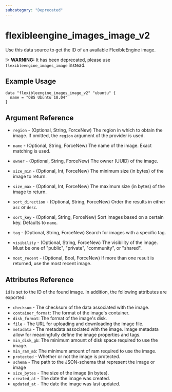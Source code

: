 ```yaml
---
subcategory: "Deprecated"
---
```


# flexibleengine_images_image_v2

Use this data source to get the ID of an available FlexibleEngine image.

!> **WARNING:** It has been deprecated, please use `flexibleengine_images_image` instead.

## Example Usage

```hcl
data "flexibleengine_images_image_v2" "ubuntu" {
  name = "OBS Ubuntu 18.04"
}
```

## Argument Reference

* `region` - (Optional, String, ForceNew) The region in which to obtain the image.
    If omitted, the `region` argument of the provider is used.

* `name` - (Optional, String, ForceNew) The name of the image. Exact matching is used.

* `owner` - (Optional, String, ForceNew) The owner (UUID) of the image.

* `size_min` - (Optional, Int, ForceNew) The minimum size (in bytes) of the image to return.

* `size_max` - (Optional, Int, ForceNew) The maximum size (in bytes) of the image to return.

* `sort_direction` - (Optional, String, ForceNew) Order the results in either `asc` or `desc`.

* `sort_key` - (Optional, String, ForceNew) Sort images based on a certain key. Defaults to `name`.

* `tag` - (Optional, String, ForceNew) Search for images with a specific tag.

* `visibility` - (Optional, String, ForceNew) The visibility of the image. Must be one of
   "public", "private", "community", or "shared".

* `most_recent` - (Optional, Bool, ForceNew) If more than one result is returned, use the most
  recent image.

## Attributes Reference

`id` is set to the ID of the found image. In addition, the following attributes
are exported:

* `checksum` - The checksum of the data associated with the image.
* `container_format`: The format of the image's container.
* `disk_format`: The format of the image's disk.
* `file` - The URL for uploading and downloading the image file.
* `metadata` - The metadata associated with the image.
   Image metadata allow for meaningfully define the image properties and tags.
* `min_disk_gb`: The minimum amount of disk space required to use the image.
* `min_ram_mb`: The minimum amount of ram required to use the image.
* `protected` - Whether or not the image is protected.
* `schema` - The path to the JSON-schema that represent
   the image or image
* `size_bytes` - The size of the image (in bytes).
* `created_at` - The date the image was created.
* `updated_at` - The date the image was last updated.
